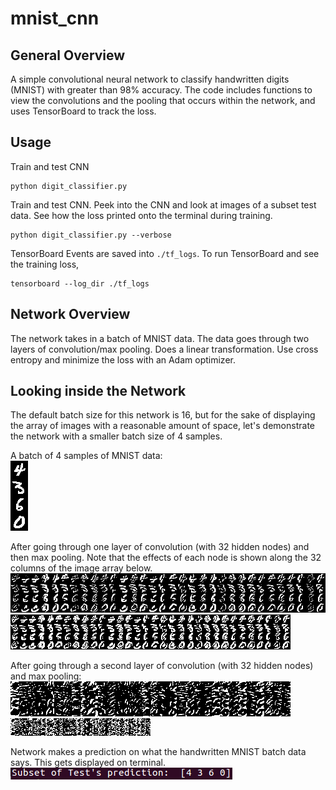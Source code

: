 # mnist_cnn
## General Overview
A simple convolutional neural network to classify handwritten digits (MNIST) 
with greater than 98% accuracy. The code includes functions to view the
convolutions and the pooling that occurs within the network, and uses
TensorBoard to track the loss.

## Usage
Train and test CNN
```
python digit_classifier.py
```

Train and test CNN. Peek into the CNN and look at images of a subset test data.
See how the loss printed onto the terminal during training. 
```
python digit_classifier.py --verbose
```

TensorBoard Events are saved into `./tf_logs`.  To run TensorBoard and see the
training loss,
```
tensorboard --log_dir ./tf_logs
```

## Network Overview
The network takes in a batch of MNIST data.  The data goes through two layers
of convolution/max pooling.  Does a linear transformation.
Use cross entropy and minimize the loss with an Adam optimizer.

## Looking inside the Network
The default batch size for this network is 16, but for the sake of displaying
the array of images with a reasonable amount of space, let's demonstrate the
network with a smaller batch size of 4 samples.

A batch of 4 samples of MNIST data:   
![MNIST_digits](https://github.com/m3ller/mnist_cnn/blob/master/readme_img/handwriting.png)

After going through one layer of convolution (with 32 hidden nodes) and
then max pooling.  Note that the effects of each node is shown along the 32
columns of the image array below.
![conv1](https://github.com/m3ller/mnist_cnn/blob/master/readme_img/conv1.png)   
![pool1](https://github.com/m3ller/mnist_cnn/blob/master/readme_img/pool1.png)

After going through a second layer of convolution (with 32 hidden nodes) and
max pooling:
![conv2](https://github.com/m3ller/mnist_cnn/blob/master/readme_img/conv2.png)   
![pool2](https://github.com/m3ller/mnist_cnn/blob/master/readme_img/pool2.png)

Network makes a prediction on what the handwritten MNIST batch data says. 
This gets displayed on terminal.
![prediction](https://github.com/m3ller/mnist_cnn/blob/master/readme_img/prediction.png)
